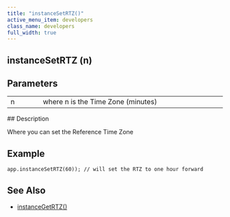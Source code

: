 ```yaml
---
title: "instanceSetRTZ()"
active_menu_item: developers
class_name: developers
full_width: true
---
```



## instanceSetRTZ (n)

## Parameters

<table>
<tr>
<td width="55">
n

</td>
<td width="27">
</td>
<td width="798">
where n is the Time Zone (minutes)

</td>
</tr>
</table>
## Description

Where you can set the Reference Time Zone

## Example

    app.instanceSetRTZ(60)); // will set the RTZ to one hour forward
     
   

## See Also

 - [instanceGetRTZ()](instancegetrtz.htm)


